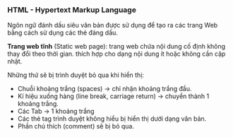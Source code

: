 ### HTML - Hypertext Markup Language

Ngôn ngữ đánh dấu siêu văn bản được sử dụng để tạo ra các trang Web bằng cách sử dụng các thẻ đáng dấu.

**Trang web tĩnh** (Static web page): trang web chứa nội dung cố định không thay đổi theo thời gian. thích hợp cho dạng nội dung ít hoặc không cần cập nhật.

Những thứ sẽ bị trình duyệt bỏ qua khi hiển thị:

 - Chuỗi khoảng trắng (spaces) -> chỉ nhận khoảng trắng đầu.
 - Kí hiệu xuống hàng (line break, carriage return) -> chuyển thành 1 khoảng trắng.
 - Các Tab -> 1 khoảng trắng
 - Các thẻ tag trình duyệt không hiểu bị hiển thị dưới dạng văn bản.
 - Phần chú thích (comment) sẽ bị bỏ qua.

